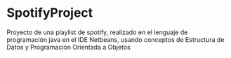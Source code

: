 # SpotifyProject
Proyecto de una playlist de spotify, realizado en el lenguaje de programación java en el IDE Netbeans, usando conceptos de Estructura de Datos y Programación Orientada a Objetos
